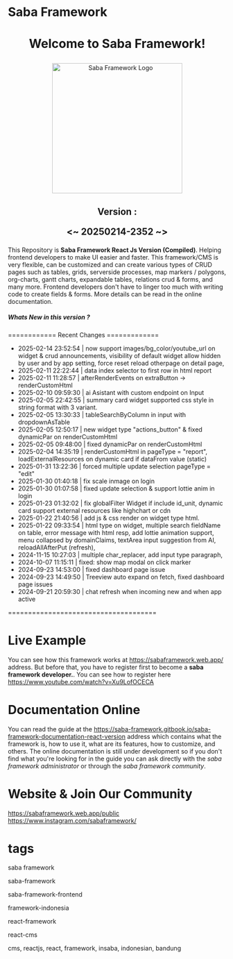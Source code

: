 <h1>Saba Framework</h1>

# <p align="center">Welcome to Saba Framework!</p>

<p align="center"><img src="https://res.cloudinary.com/insaba/image/upload/v1700625287/saba_framework/logo_saba_framework_gqw72y.png" alt="Saba Framework Logo" width="300"></p>

## <p align="center">Version : </p><p align="center"><~ 20250214-2352 ~></p>

This Repository is **Saba Framework React Js Version (Compiled)**. Helping frontend developers to make UI easier and faster. This framework/CMS is very flexible, can be customized and can create various types of CRUD pages such as tables, grids, serverside processes, map markers / polygons, org-charts, gantt charts, expandable tables, relations crud & forms, and many more. Frontend developers don't have to linger too much with writing code to create fields & forms. More details can be read in the online documentation.

##### Whats New in this version ?

============ Recent Changes =============

- 2025-02-14 23:52:54 | now support images/bg_color/youtube_url on widget & crud announcements, visibility of default widget allow hidden by user and by app setting, force reset reload otherpage on detail page,
- 2025-02-11 22:22:44 | data index selector to first row in html report
- 2025-02-11 11:28:57 | afterRenderEvents on extraButton -> renderCustomHtml
- 2025-02-10 09:59:30 | ai Asistant with custom endpoint on Input
- 2025-02-05 22:42:55 | summary card widget supported css style in string format with 3 variant.
- 2025-02-05 13:30:33 | tableSearchByColumn in input with dropdownAsTable
- 2025-02-05 12:50:17 | new widget type "actions_button" & fixed dynamicPar on renderCustomHtml
- 2025-02-05 09:48:00 | fixed dynamicPar on renderCustomHtml
- 2025-02-04 14:35:19 | renderCustomHtml in pageType = "report", loadExternalResources  on dynamic card if dataFrom value (static)
- 2025-01-31 13:22:36 | forced multiple update selection pageType = "edit"
- 2025-01-30 01:40:18 | fix scale inmage on login
- 2025-01-30 01:07:58 | fixed update selection & support lottie anim in login
- 2025-01-23 01:32:02 | fix globalFilter Widget if include id_unit,  dynamic card support external resources like highchart or cdn
- 2025-01-22 21:40:56 | add js & css render on widget type html.
- 2025-01-22 09:33:54 | html type on widget, multiple search fieldName on table, error message with html resp,  add lottie animation support, menu collapsed by domainClaims, textArea input suggestion from AI, reloadAllAfterPut (refresh),
- 2024-11-15 10:27:03 | multiple char_replacer, add input type paragraph,
- 2024-10-07 11:15:11 | fixed: show map modal on click marker
- 2024-09-23 14:53:00 | fixed dashboard page issue
- 2024-09-23 14:49:50 | Treeview auto expand on fetch, fixed dashboard page issues
- 2024-09-21 20:59:30 | chat refresh when incoming new and when app active

=====================================

# Live Example

You can see how this framework works at https://sabaframework.web.app/ address. But before that, you have to register first to become a **saba framework developer.**. You can see how to register here https://www.youtube.com/watch?v=Xu9LofOCECA

# Documentation Online

You can read the guide at the https://saba-framework.gitbook.io/saba-framework-documentation-react-version address which contains what the framework is, how to use it, what are its features, how to customize, and others. The online documentation is still under development so if you don't find what you're looking for in the guide you can ask directly with the _saba framework administrator_ or through the _saba framework community_.

# Website & Join Our Community

https://sabaframework.web.app/public
https://www.instagram.com/sabaframework/

# tags

<p>saba framework</p>
<p>saba-framework</p>
<p>saba-framework-frontend</p>
<p>framework-indonesia</p>
<p>react-framework</p>
<p>react-cms</p>
<p>cms, reactjs, react, framework, insaba, indonesian, bandung</p>
